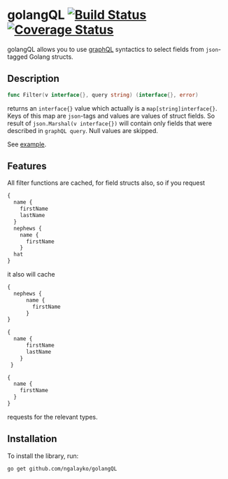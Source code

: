 # golangQL [![Build Status](https://travis-ci.org/ngalayko/golangQL.svg?branch=master)](https://travis-ci.org/ngalayko/golangQL)[![Coverage Status](https://coveralls.io/repos/github/ngalayko/golangQL/badge.svg?branch=master)](https://coveralls.io/github/ngalayko/golangQL?branch=master)

golangQL allows you to use [graphQL](http://graphql.org/) syntactics to select fields from `json`-tagged Golang structs.

## Description
```go
func Filter(v interface{}, query string) (interface{}, error)
``` 
returns an `interface{}` value which actually is a `map[string]interface{}`. Keys of this map are `json`-tags and values are values of struct fields. So result of `json.Marshal(v interface{})` will contain only fields that were described in `graphQL query`. Null values are skipped.

See [example](example/main.go).

## Features
All filter functions are cached, for field structs also, so if you request 
```graphQL
{
  name {
    firstName 
    lastName
  } 
  nephews { 
    name { 
      firstName 
    } 
  hat 
} 
```
it also will cache
```graphQL
{
  nephews { 
      name { 
        firstName 
      } 
}
```
```graphQL
{
  name {
      firstName 
      lastName
    } 
 }
```
```graphQL
{
  name { 
    firstName 
  } 
}
```
requests for the relevant types.

## Installation
To install the library, run:
```bash
go get github.com/ngalayko/golangQL
```

